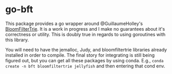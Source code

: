 # go-bft

This package provides a go wrapper around @GuillaumeHolley's [BloomFilterTrie](https://github.com/GuillaumeHolley/BloomFilterTrie).
It is a work in progress and I make no guarantees about it's correctness or utility. This is doubly true in regards to using goroutines with this library.

You will need to have the jemalloc, Judy, and bloomfiltertrie libraries already installed in order to compile. The final story for integrating is still being figured out, but you can get all these packages by using conda. E.g., `conda create -n bft bloomfiltertrie jellyfish` and then entering that cond env. 

